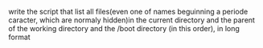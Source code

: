 write the script that list all files(even one of names beguinning a periode caracter, which are normaly hidden)in the current directory and the parent of the working directory and the /boot directory (in this order), in long format
